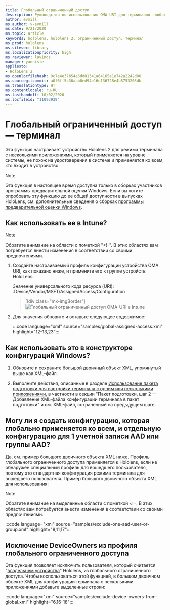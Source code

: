 ```yaml
---
title: Глобальный ограниченный доступ
description: Руководство по использованию OMA-URI для терминалов глобального ограниченного доступа
author: evmill
ms.author: v-evmill
ms.date: 9/21/2020
ms.topic: article
keywords: hololens, hololens 2, ограниченный доступ, терминал
ms.prod: hololens
ms.sitesec: library
ms.localizationpriority: high
ms.reviewer: lavinds
manager: yannisle
appliesto:
- HoloLens 2
ms.openlocfilehash: 9c7e4e37b54e6dd81341a64165e1e742a2242d00
ms.sourcegitcommit: a0f6ff5c36aab0ed94e16e136728e4b8753203db
ms.translationtype: HT
ms.contentlocale: ru-RU
ms.lasthandoff: 10/02/2020
ms.locfileid: "11093939"
---
```

# Глобальный ограниченный доступ — терминал

Эта функция настраивает устройство Hololens 2 для режима терминала с несколькими приложениями, который применяется на уровне системы, не похож на удостоверения в системе и применяется ко всем, кто входит в устройство. 

> [!NOTE]
> Эта функция в настоящее время доступна только в сборках участников программы предварительной оценки Windows. Если вы хотите опробовать эту функцию до ее общей доступности в выпусках HoloLens, см. дополнительные сведения о сборках [программы предварительной оценки Windows](hololens-insider.md).
 
## Как использовать ее в Intune? 

> [!NOTE]
> Обратите внимание на области с пометкой "<!-". В этих областях вам потребуется внести изменения в соответствии со своими предпочтениями. 

1.  Создайте настраиваемый профиль конфигурации устройства OMA URI, как показано ниже, и примените его к группе устройств HoloLens: 

    Значение универсального кода ресурса (URI): .Device/Vendor/MSFT/AssignedAccess/Configuration
   
    > [!div class="mx-imgBorder"]
    > ![Глобальный ограниченный доступ OMA-URI в Intune](images/global-assigned-access-omauri.png)

2.  Для значения обновите и вставьте следующее содержимое: 

    :::code language="xml" source="samples/global-assigned-access.xml" highlight="12-13,23":::

## Как использовать это в конструкторе конфигураций Windows? 
 
1.  Обновите и сохраните большой двоичный объект XML, упомянутый выше как XML-файл. 

2.  Выполните действия, описанные в разделе [Использование пакета подготовки для настройки терминала с одним или несколькими приложениями](https://docs.microsoft.com/hololens/hololens-kiosk#use-a-provisioning-package-to-set-up-a-single-app-or-multi-app-kiosk), в частности в секции "Пакет подготовки, шаг 2 — Добавление XML-файла конфигурации терминала в пакет подготовки" и см. XML-файл, сохраненный на предыдущем шаге. 

## Могу ли я создать конфигурацию, которая глобально применяется ко всем, и отдельную конфигурацию для 1 учетной записи AAD или группы AAD? 

Да, см. пример большого двоичного объекта XML ниже. Профиль глобального ограниченного доступа применяется к Hololens, если не обнаружен специальный профиль для вошедшего пользователя, поэтому это стандартная конфигурация режима терминала для вошедшего пользователя. Пример большого двоичного объекта XML для использования: 

> [!NOTE]
> Обратите внимание на выделенные области с пометкой `<!-`. В этих областях вам потребуется внести изменения в соответствии со своими предпочтениями. 

 :::code language="xml" source="samples/exclude-one-aad-user-or-group.xml" highlight="8,11,17":::

## Исключение DeviceOwners из профиля глобального ограниченного доступа

Эта функция позволяет исключить пользователя, который считается "[владельцем устройства](security-adminless-os.md)" Hololens, из глобального ограниченного доступа. Чтобы воспользоваться этой функцией, в большом двоичном объекте XML для конфигурации терминала с несколькими приложениями добавьте выделенные строки: 

 :::code language="xml" source="samples/exclude-device-owners-from-global.xml" highlight="6,16-18":::
 
